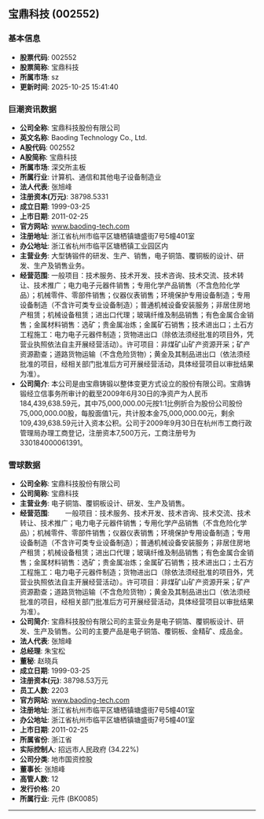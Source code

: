 ## 宝鼎科技 (002552)

### 基本信息

- **股票代码**: 002552
- **股票简称**: 宝鼎科技
- **所属市场**: sz
- **更新时间**: 2025-10-25 15:41:40

### 巨潮资讯数据

- **公司全称**: 宝鼎科技股份有限公司
- **英文名称**: Baoding Technology Co., Ltd.
- **A股代码**: 002552
- **A股简称**: 宝鼎科技
- **所属市场**: 深交所主板
- **所属行业**: 计算机、通信和其他电子设备制造业
- **法人代表**: 张旭峰
- **注册资本(万元)**: 38798.5331
- **成立日期**: 1999-03-25
- **上市日期**: 2011-02-25
- **官方网站**: www.baoding-tech.com
- **注册地址**: 浙江省杭州市临平区塘栖镇塘盛街7号5幢401室
- **办公地址**: 浙江省杭州市临平区塘栖镇工业园区内
- **主营业务**: 大型铸锻件的研发、生产、销售，电子铜箔、覆铜板的设计、研发、生产及销售业务。
- **经营范围**: 一般项目：技术服务、技术开发、技术咨询、技术交流、技术转让、技术推广；电力电子元器件销售；专用化学产品销售（不含危险化学品）；机械零件、零部件销售；仪器仪表销售；环境保护专用设备制造；专用设备制造（不含许可类专业设备制造）；普通机械设备安装服务；非居住房地产租赁；机械设备租赁；进出口代理；玻璃纤维及制品销售；有色金属合金销售；金属材料销售：选矿；贵金属冶炼；金属矿石销售；技术进出口；土石方工程施工：电力电子元器件制造；货物进出口（除依法须经批准的项目外，凭营业执照依法自主开展经营活动）。许可项目：非煤矿山矿产资源开采；矿产资源勘查；道路货物运输（不含危险货物）；黄金及其制品进出口（依法须经批准的项目，经相关部门批准后方可开展经营活动，具体经营项目以审批结果为准）。
- **公司简介**: 本公司是由宝鼎铸锻以整体变更方式设立的股份有限公司。宝鼎铸锻经立信事务所审计的截至2009年6月30日的净资产为人民币184,439,638.59元，其中75,000,000.00元按1:1比例折合为股份公司股份75,000,000.00股，每股面值1元，共计股本金75,000,000.00元，剩余109,439,638.59元计入资本公积。公司于2009年9月30日在杭州市工商行政管理局办理工商登记，注册资本7,500万元，工商注册号为330184000061391。

### 雪球数据

- **公司全称**: 宝鼎科技股份有限公司
- **公司简称**: 宝鼎科技
- **主营业务**: 电子铜箔、覆铜板设计、研发、生产及销售。
- **经营范围**: 　　一般项目：技术服务、技术开发、技术咨询、技术交流、技术转让、技术推广；电力电子元器件销售；专用化学产品销售（不含危险化学品）；机械零件、零部件销售；仪器仪表销售；环境保护专用设备制造；专用设备制造（不含许可类专业设备制造）；普通机械设备安装服务；非居住房地产租赁；机械设备租赁；进出口代理；玻璃纤维及制品销售；有色金属合金销售；金属材料销售：选矿；贵金属冶炼；金属矿石销售；技术进出口；土石方工程施工：电力电子元器件制造；货物进出口（除依法须经批准的项目外，凭营业执照依法自主开展经营活动）。许可项目：非煤矿山矿产资源开采；矿产资源勘查；道路货物运输（不含危险货物）；黄金及其制品进出口（依法须经批准的项目，经相关部门批准后方可开展经营活动，具体经营项目以审批结果为准）。
- **公司简介**: 宝鼎科技股份有限公司的主营业务是电子铜箔、覆铜板设计、研发、生产及销售。公司的主要产品是电子铜箔、覆铜板、金精矿、成品金。
- **法人代表**: 张旭峰
- **总经理**: 朱宝松
- **董秘**: 赵晓兵
- **成立日期**: 1999-03-25
- **注册资本(元)**: 38798.53万元
- **员工人数**: 2203
- **官方网站**: www.baoding-tech.com
- **注册地址**: 浙江省杭州市临平区塘栖镇塘盛街7号5幢401室
- **办公地址**: 浙江省杭州市临平区塘栖镇塘盛街7号5幢401室
- **上市日期**: 2011-02-25
- **所属省份**: 浙江省
- **实际控制人**: 招远市人民政府 (34.22%)
- **公司分类**: 地市国资控股
- **董事长**: 张旭峰
- **高管人数**: 12
- **发行价格**: 20
- **所属行业**: 元件 (BK0085)

---